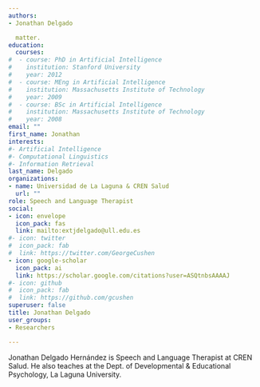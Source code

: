 ```yaml
---
authors:
- Jonathan Delgado

  matter.
education:
  courses:
#  - course: PhD in Artificial Intelligence
#    institution: Stanford University
#    year: 2012
#  - course: MEng in Artificial Intelligence
#    institution: Massachusetts Institute of Technology
#    year: 2009
#  - course: BSc in Artificial Intelligence
#    institution: Massachusetts Institute of Technology
#    year: 2008
email: ""
first_name: Jonathan 
interests:
#- Artificial Intelligence
#- Computational Linguistics
#- Information Retrieval
last_name: Delgado
organizations:
- name: Universidad de La Laguna & CREN Salud
  url: ""
role: Speech and Language Therapist
social:
- icon: envelope
  icon_pack: fas
  link: mailto:extjdelgado@ull.edu.es
#- icon: twitter
#  icon_pack: fab
#  link: https://twitter.com/GeorgeCushen
- icon: google-scholar
  icon_pack: ai
  link: https://scholar.google.com/citations?user=ASQtnbsAAAAJ
#- icon: github
#  icon_pack: fab
#  link: https://github.com/gcushen
superuser: false
title: Jonathan Delgado
user_groups:
- Researchers

---
```


Jonathan Delgado Hernández is Speech and Language Therapist at CREN Salud. He also teaches at the Dept. of Developmental & Educational
Psychology, La Laguna University. 
